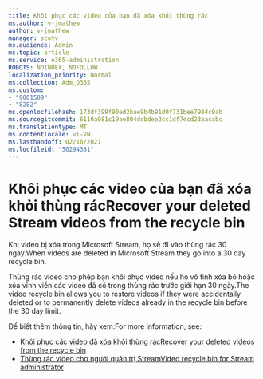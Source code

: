 ```yaml
---
title: Khôi phục các video của bạn đã xóa khỏi thùng rác
ms.author: v-jmathew
author: v-jmathew
manager: scotv
ms.audience: Admin
ms.topic: article
ms.service: o365-administration
ROBOTS: NOINDEX, NOFOLLOW
localization_priority: Normal
ms.collection: Adm_O365
ms.custom:
- "9001509"
- "8282"
ms.openlocfilehash: 173df399f90ed2bae9b4b91d0f731bee7984c9ab
ms.sourcegitcommit: 6110a081c19ae804ddbdea2cc1df7ecd23aacabc
ms.translationtype: MT
ms.contentlocale: vi-VN
ms.lasthandoff: 02/16/2021
ms.locfileid: "50294381"
---
```

# <a name="recover-your-deleted-stream-videos-from-the-recycle-bin"></a><span data-ttu-id="bd16b-102">Khôi phục các video của bạn đã xóa khỏi thùng rác</span><span class="sxs-lookup"><span data-stu-id="bd16b-102">Recover your deleted Stream videos from the recycle bin</span></span>

<span data-ttu-id="bd16b-103">Khi video bị xóa trong Microsoft Stream, họ sẽ đi vào thùng rác 30 ngày.</span><span class="sxs-lookup"><span data-stu-id="bd16b-103">When videos are deleted in Microsoft Stream they go into a 30 day recycle bin.</span></span>

<span data-ttu-id="bd16b-104">Thùng rác video cho phép bạn khôi phục video nếu họ vô tình xóa bỏ hoặc xóa vĩnh viễn các video đã có trong thùng rác trước giới hạn 30 ngày.</span><span class="sxs-lookup"><span data-stu-id="bd16b-104">The video recycle bin allows you to restore videos if they were accidentally deleted or to permanently delete videos already in the recycle bin before the 30 day limit.</span></span>

<span data-ttu-id="bd16b-105">Để biết thêm thông tin, hãy xem:</span><span class="sxs-lookup"><span data-stu-id="bd16b-105">For more information, see:</span></span>

- [<span data-ttu-id="bd16b-106">Khôi phục các video đã xóa khỏi thùng rác</span><span class="sxs-lookup"><span data-stu-id="bd16b-106">Recover your deleted videos from the recycle bin</span></span>](https://docs.microsoft.com/stream/portal-my-recycle-bin)
- [<span data-ttu-id="bd16b-107">Thùng rác video cho người quản trị Stream</span><span class="sxs-lookup"><span data-stu-id="bd16b-107">Video recycle bin for Stream administrator</span></span>](https://docs.microsoft.com/stream/admin-recycle-bin)
